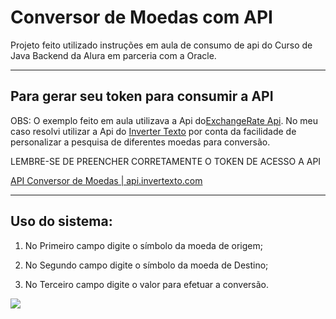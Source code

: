 # Conversor de Moedas com API



Projeto feito utilizado instruções em aula de consumo de api do Curso de Java Backend da Alura em parceria com a Oracle.

---



## Para gerar seu token para consumir a API

OBS: O exemplo feito em aula utilizava a Api do[ExchangeRate Api](https://www.exchangerate-api.com/). 
No meu caso resolvi utilizar a Api do [Inverter Texto](https://api.invertexto.com/api-conversor-moedas) por conta da facilidade de personalizar a pesquisa de diferentes moedas para conversão. 

LEMBRE-SE DE PREENCHER CORRETAMENTE O TOKEN DE ACESSO A API 

[API Conversor de Moedas | api.invertexto.com](https://api.invertexto.com/api-conversor-moedas)





---

## Uso do sistema:

1. No Primeiro campo digite o símbolo da moeda de origem;

2. No Segundo campo digite o símbolo da moeda de Destino;

3. No Terceiro campo digite o valor para efetuar a conversão.

![](C:\Users\gianc\AppData\Roaming\marktext\images\2024-04-09-09-25-55-image.png)


